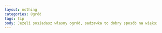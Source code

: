 ```yaml
---
layout: nothing
categories: Ogród
tags: tip
body: Jeżeli posiadasz własny ogród, sadzawka to dobry sposób na większą różnorodność biologiczną. Zwierzęta, takie jak żaby, ślimaki czy ważki, uwielbiają małe zbiorniki wodne.
---
```

